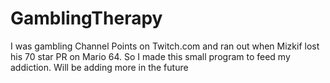 # GamblingTherapy
I was gambling Channel Points on Twitch.com and ran out when Mizkif lost his 70 star PR on Mario 64. So I made this small program to feed my addiction. Will be adding more in the future
